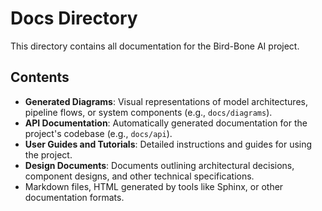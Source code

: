 # Docs Directory

This directory contains all documentation for the Bird-Bone AI project.

## Contents

- **Generated Diagrams**: Visual representations of model architectures, pipeline flows, or system components (e.g., `docs/diagrams`).
- **API Documentation**: Automatically generated documentation for the project's codebase (e.g., `docs/api`).
- **User Guides and Tutorials**: Detailed instructions and guides for using the project.
- **Design Documents**: Documents outlining architectural decisions, component designs, and other technical specifications.
- Markdown files, HTML generated by tools like Sphinx, or other documentation formats.
